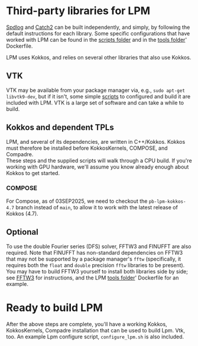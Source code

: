 # Third-party libraries for LPM
  
  [Spdlog](https://github.com/gabime/spdlog) and [Catch2](https://github.com/catchorg/Catch2) can be built independently, and simply, by following the default instructions for each library.  Some specific configurations that have worked with LPM can be found in the [scripts folder](https://github.com/pbosler/lpm/tree/main/scripts) and in the [tools folder](https://github.com/pbosler/lpm/tree/common-tpls/tools)' Dockerfile.
  
  LPM uses Kokkos, and relies on several other libraries that also use Kokkos.
  
## VTK

VTK may be available from your package manager via, e.g., `sudo apt-get libvtk9-dev`, but if it isn't, some simple [scripts](https://github.com/pbosler/lpm/tree/main/scripts) to configured and build it are included with LPM.
VTK is a large set of software and can take a while to build.

## Kokkos and dependent TPLs

LPM, and several of its dependencies, are written in C++/Kokkos. Kokkos must therefore be installed before KokkosKernels, COMPOSE, and Compadre.  
These steps and the supplied scripts will walk through a CPU build.  If you're working with GPU hardware, we'll assume you know already enough about Kokkos to get started.

### COMPOSE

For Compose, as of 03SEP2025, we need to checkout the `pb-lpm-kokkos-4.7` branch instead of `main`, to allow it to work with the latest release of Kokkos (4.7).

## Optional

To use the double Fourier series (DFS) solver, FFTW3 and FINUFFT are also required.   Note that FINUFFT has non-standard dependencies on FFTW3 that may not be supported by a package manager's `fftw` (specifically, it requires both the `float` and `double` precision `fftw` libraries to be present).   You may have to build FFTW3 yourself to install both libraries side by side; see [FFTW3](fftw3.org) for instructions, and the LPM [tools folder](https://github.com/pbosler/lpm/tree/common-tpls/tools)' Dockerfile for an example.

# Ready to build LPM

After the above steps are complete, you'll have a working Kokkos, KokkosKernels, Compadre installation that can be used to build Lpm.  Vtk, too.  An example Lpm configure script, `configure_lpm.sh` is also included.

